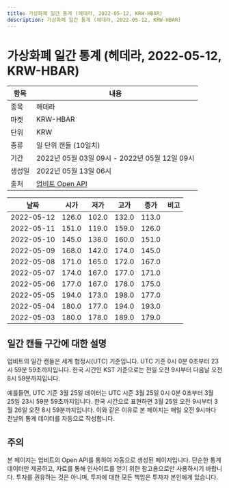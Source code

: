 ```yaml
---
title: 가상화폐 일간 통계 (헤데라, 2022-05-12, KRW-HBAR)
description: 가상화폐 일간 통계 (헤데라, 2022-05-12, KRW-HBAR)
---
```



가상화폐 일간 통계 (헤데라, 2022-05-12, KRW-HBAR)
===

|항목|내용|
|--|--|
|종목|헤데라|
|마켓|KRW-HBAR|
|단위|KRW|
|종류|일 단위 캔들 (10일치)|
|기간|2022년 05월 03일 09시 - 2022년 05월 12일 09시|
|생성일|2022년 05월 13일 06시|
|출처|[업비트 Open API](https://docs.upbit.com)|


|날짜|시가|저가|고가|종가|비고|
|--|--|--|--|--|--|
|2022-05-12|126.0|102.0|132.0|113.0|    |
|2022-05-11|151.0|119.0|159.0|126.0|    |
|2022-05-10|145.0|138.0|160.0|151.0|    |
|2022-05-09|168.0|142.0|174.0|145.0|    |
|2022-05-08|171.0|165.0|172.0|167.0|    |
|2022-05-07|174.0|167.0|177.0|171.0|    |
|2022-05-06|177.0|167.0|178.0|175.0|    |
|2022-05-05|194.0|173.0|198.0|177.0|    |
|2022-05-04|180.0|177.0|194.0|193.0|    |
|2022-05-03|180.0|178.0|189.0|179.0|    |


일간 캔들 구간에 대한 설명
---


업비트의 일간 캔들은 세계 협정시(UTC) 기준입니다. 
UTC 기준 0시 0분 0초부터 23시 59분 59초까지입니다. 
한국 시간인 KST 기준으로는 전일 오전 9시부터 다음날 오전 8시 59분까지입니다. 


예를들면, UTC 기준 3월 25일 데이터는 UTC 시준 3월 25일 0시 0분 0초부터 3월 25일 23시 59분 59초까지입니다. 
한국 시간으로 표현하면 3월 25일 오전 9시부터 3월 26일 오전 8시 59분까지입니다. 
이와 같은 이유로 본 페이지는 매일 오전 9시마다 전날의 통계 데이터를 자동으로 작성합니다. 


주의
---


본 페이지는 업비트의 Open API를 통하여 자동으로 생성된 페이지입니다. 
단순한 통계 데이터만 제공하고, 자료를 통해 인사이트를 얻기 위한 참고용으로만 사용하시기 바랍니다. 
투자를 권유하는 것은 아니며, 투자에 대한 모든 책임은 투자자 본인에게 있습니다. 
